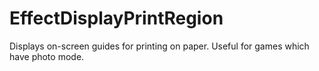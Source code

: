 # EffectDisplayPrintRegion
Displays on-screen guides for printing on paper. Useful for games which have photo mode.
